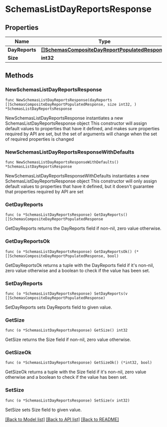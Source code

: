 # SchemasListDayReportsResponse

## Properties

Name | Type | Description | Notes
------------ | ------------- | ------------- | -------------
**DayReports** | [**[]SchemasCompositeDayReportPopulatedResponse**](SchemasCompositeDayReportPopulatedResponse.md) |  | 
**Size** | **int32** |  | 

## Methods

### NewSchemasListDayReportsResponse

`func NewSchemasListDayReportsResponse(dayReports []SchemasCompositeDayReportPopulatedResponse, size int32, ) *SchemasListDayReportsResponse`

NewSchemasListDayReportsResponse instantiates a new SchemasListDayReportsResponse object
This constructor will assign default values to properties that have it defined,
and makes sure properties required by API are set, but the set of arguments
will change when the set of required properties is changed

### NewSchemasListDayReportsResponseWithDefaults

`func NewSchemasListDayReportsResponseWithDefaults() *SchemasListDayReportsResponse`

NewSchemasListDayReportsResponseWithDefaults instantiates a new SchemasListDayReportsResponse object
This constructor will only assign default values to properties that have it defined,
but it doesn't guarantee that properties required by API are set

### GetDayReports

`func (o *SchemasListDayReportsResponse) GetDayReports() []SchemasCompositeDayReportPopulatedResponse`

GetDayReports returns the DayReports field if non-nil, zero value otherwise.

### GetDayReportsOk

`func (o *SchemasListDayReportsResponse) GetDayReportsOk() (*[]SchemasCompositeDayReportPopulatedResponse, bool)`

GetDayReportsOk returns a tuple with the DayReports field if it's non-nil, zero value otherwise
and a boolean to check if the value has been set.

### SetDayReports

`func (o *SchemasListDayReportsResponse) SetDayReports(v []SchemasCompositeDayReportPopulatedResponse)`

SetDayReports sets DayReports field to given value.


### GetSize

`func (o *SchemasListDayReportsResponse) GetSize() int32`

GetSize returns the Size field if non-nil, zero value otherwise.

### GetSizeOk

`func (o *SchemasListDayReportsResponse) GetSizeOk() (*int32, bool)`

GetSizeOk returns a tuple with the Size field if it's non-nil, zero value otherwise
and a boolean to check if the value has been set.

### SetSize

`func (o *SchemasListDayReportsResponse) SetSize(v int32)`

SetSize sets Size field to given value.



[[Back to Model list]](../README.md#documentation-for-models) [[Back to API list]](../README.md#documentation-for-api-endpoints) [[Back to README]](../README.md)


